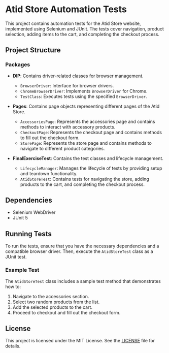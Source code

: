 # Atid Store Automation Tests

This project contains automation tests for the Atid Store website, implemented using Selenium and JUnit. The tests cover navigation, product selection, adding items to the cart, and completing the checkout process.

## Project Structure

### Packages

- **DIP**: Contains driver-related classes for browser management.
  - `BrowserDriver`: Interface for browser drivers.
  - `ChromeBrowserDriver`: Implements `BrowserDriver` for Chrome.
  - `TestClass`: Executes tests using the specified `BrowserDriver`.

- **Pages**: Contains page objects representing different pages of the Atid Store.
  - `AccessoriesPage`: Represents the accessories page and contains methods to interact with accessory products.
  - `CheckoutPage`: Represents the checkout page and contains methods to fill out the checkout form.
  - `StorePage`: Represents the store page and contains methods to navigate to different product categories.

- **FinalExerciseTest**: Contains the test classes and lifecycle management.
  - `LifecycleManager`: Manages the lifecycle of tests by providing setup and teardown functionality.
  - `AtidStoreTest`: Contains tests for navigating the store, adding products to the cart, and completing the checkout process.

## Dependencies

- Selenium WebDriver
- JUnit 5

## Running Tests

To run the tests, ensure that you have the necessary dependencies and a compatible browser driver. Then, execute the `AtidStoreTest` class as a JUnit test.

### Example Test

The `AtidStoreTest` class includes a sample test method that demonstrates how to:

1. Navigate to the accessories section.
2. Select two random products from the list.
3. Add the selected products to the cart.
4. Proceed to checkout and fill out the checkout form.

## License

This project is licensed under the MIT License. See the [LICENSE](LICENSE) file for details.
